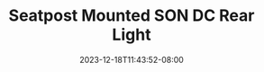---
date: "2023-12-18T11:43:52-08:00"
title: Seatpost Mounted SON DC Rear Light
summary: TODO
draft: true
resources:
  - src: "*16x9*"
    params:
      alt: TODO
tags:
  - projects
  - ebike
  - lights
  - egret
---